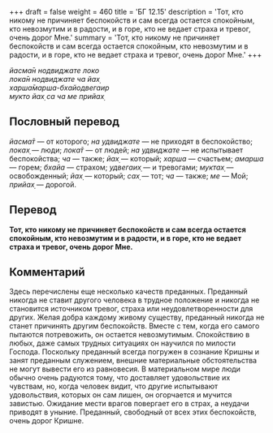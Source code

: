 +++
draft = false
weight = 460
title = 'БГ 12.15'
description = 'Тот, кто никому не причиняет беспокойств и сам всегда остается спокойным, кто невозмутим и в радости, и в горе, кто не ведает страха и тревог, очень дорог Мне.'
summary = 'Тот, кто никому не причиняет беспокойств и сам всегда остается спокойным, кто невозмутим и в радости, и в горе, кто не ведает страха и тревог, очень дорог Мне.'
+++

_йасма̄н нодвиджате локо  
лока̄н нодвиджате ча йах̣  
харша̄марша-бхайодвегаир  
мукто йах̣ са ча ме прийах̣_

## Пословный перевод

_йасма̄т_ — от которого; _на_ _удвиджате_ — не приходят в беспокойство; _локах̣_ — люди; _лока̄т_ — от людей; _на_ _удвиджате_ — не испытывает беспокойства; _ча_ — также; _йах̣_ — который; _харша_ — счастьем; _амарша_ — горем; _бхайа_ — страхом; _удвегаих̣_ — и тревогами; _муктах̣_ — освобожденный; _йах̣_ — который; _сах̣_ — тот; _ча_ — также; _ме_ — Мой; _прийах̣_ — дорогой.

## Перевод

**Тот, кто никому не причиняет беспокойств и сам всегда остается спокойным, кто невозмутим и в радости, и в горе, кто не ведает страха и тревог, очень дорог Мне.**

## Комментарий

Здесь перечислены еще несколько качеств преданных. Преданный никогда не ставит другого человека в трудное положение и никогда не становится источником тревог, страха или неудовлетворенности для других. Желая добра каждому живому существу, преданный никогда не станет причинять другим беспокойств. Вместе с тем, когда его самого пытаются потревожить, он остается невозмутимым. Спокойствию в любых, даже самых трудных ситуациях он научился по милости Господа. Поскольку преданный всегда погружен в сознание Кришны и занят преданным служением, внешние материальные обстоятельства не могут вывести его из равновесия. В материальном мире люди обычно очень радуются тому, что доставляет удовольствие их чувствам, но, когда человек видит, что другие испытывают удовольствия, которых он сам лишен, он огорчается и мучится завистью. Ожидание мести врагов повергает его в страх, а неудачи приводят в уныние. Преданный, свободный от всех этих беспокойств, очень дорог Кришне.
